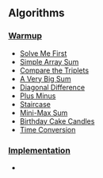 ## Algorithms
### [Warmup](https://github.com/Lintik/hackerrank/tree/master/Core%20CS/Algorithms/Warmup)

- [Solve Me First]()
- [Simple Array Sum]()
- [Compare the Triplets]()
- [A Very Big Sum]()
- [Diagonal Difference]()
- [Plus Minus]()
- [Staircase]()
- [Mini-Max Sum]()
- [Birthday Cake Candles]()
- [Time Conversion]()

### [Implementation](https://github.com/Lintik/hackerrank/tree/master/Core%20CS/Algorithms/Implementation)

-